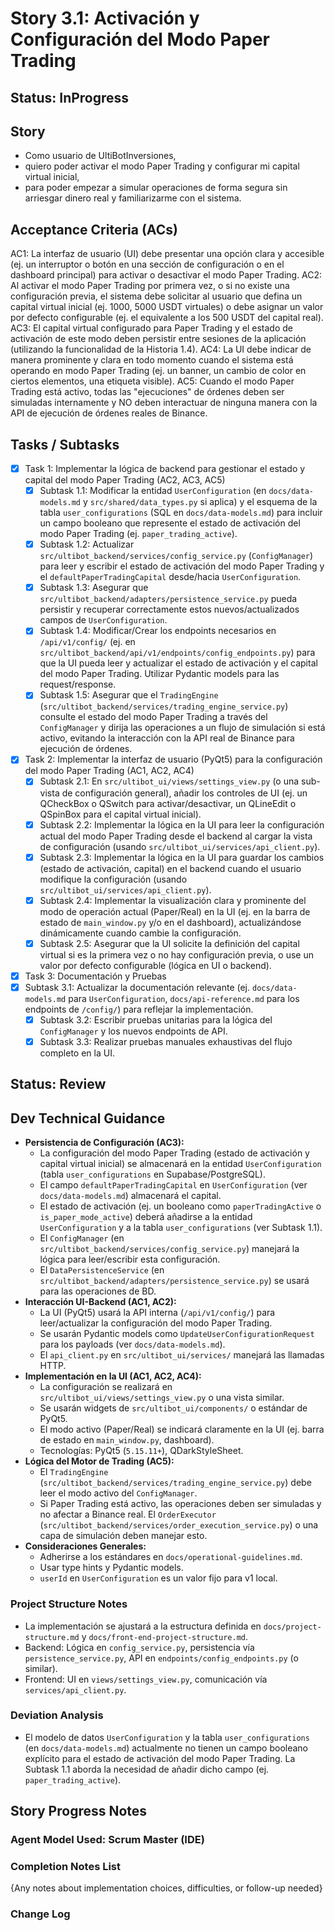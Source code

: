 # Story 3.1: Activación y Configuración del Modo Paper Trading

## Status: InProgress

## Story

- Como usuario de UltiBotInversiones,
- quiero poder activar el modo Paper Trading y configurar mi capital virtual inicial,
- para poder empezar a simular operaciones de forma segura sin arriesgar dinero real y familiarizarme con el sistema.

## Acceptance Criteria (ACs)

AC1: La interfaz de usuario (UI) debe presentar una opción clara y accesible (ej. un interruptor o botón en una sección de configuración o en el dashboard principal) para activar o desactivar el modo Paper Trading.
AC2: Al activar el modo Paper Trading por primera vez, o si no existe una configuración previa, el sistema debe solicitar al usuario que defina un capital virtual inicial (ej. 1000, 5000 USDT virtuales) o debe asignar un valor por defecto configurable (ej. el equivalente a los 500 USDT del capital real).
AC3: El capital virtual configurado para Paper Trading y el estado de activación de este modo deben persistir entre sesiones de la aplicación (utilizando la funcionalidad de la Historia 1.4).
AC4: La UI debe indicar de manera prominente y clara en todo momento cuando el sistema está operando en modo Paper Trading (ej. un banner, un cambio de color en ciertos elementos, una etiqueta visible).
AC5: Cuando el modo Paper Trading está activo, todas las "ejecuciones" de órdenes deben ser simuladas internamente y NO deben interactuar de ninguna manera con la API de ejecución de órdenes reales de Binance.

## Tasks / Subtasks

- [x] Task 1: Implementar la lógica de backend para gestionar el estado y capital del modo Paper Trading (AC2, AC3, AC5)
  - [x] Subtask 1.1: Modificar la entidad `UserConfiguration` (en `docs/data-models.md` y `src/shared/data_types.py` si aplica) y el esquema de la tabla `user_configurations` (SQL en `docs/data-models.md`) para incluir un campo booleano que represente el estado de activación del modo Paper Trading (ej. `paper_trading_active`).
  - [x] Subtask 1.2: Actualizar `src/ultibot_backend/services/config_service.py` (`ConfigManager`) para leer y escribir el estado de activación del modo Paper Trading y el `defaultPaperTradingCapital` desde/hacia `UserConfiguration`.
  - [x] Subtask 1.3: Asegurar que `src/ultibot_backend/adapters/persistence_service.py` pueda persistir y recuperar correctamente estos nuevos/actualizados campos de `UserConfiguration`.
  - [x] Subtask 1.4: Modificar/Crear los endpoints necesarios en `/api/v1/config/` (ej. en `src/ultibot_backend/api/v1/endpoints/config_endpoints.py`) para que la UI pueda leer y actualizar el estado de activación y el capital del modo Paper Trading. Utilizar Pydantic models para las request/response.
  - [x] Subtask 1.5: Asegurar que el `TradingEngine` (`src/ultibot_backend/services/trading_engine_service.py`) consulte el estado del modo Paper Trading a través del `ConfigManager` y dirija las operaciones a un flujo de simulación si está activo, evitando la interacción con la API real de Binance para ejecución de órdenes.
- [x] Task 2: Implementar la interfaz de usuario (PyQt5) para la configuración del modo Paper Trading (AC1, AC2, AC4)
  - [x] Subtask 2.1: En `src/ultibot_ui/views/settings_view.py` (o una sub-vista de configuración general), añadir los controles de UI (ej. un QCheckBox o QSwitch para activar/desactivar, un QLineEdit o QSpinBox para el capital virtual inicial).
  - [x] Subtask 2.2: Implementar la lógica en la UI para leer la configuración actual del modo Paper Trading desde el backend al cargar la vista de configuración (usando `src/ultibot_ui/services/api_client.py`).
  - [x] Subtask 2.3: Implementar la lógica en la UI para guardar los cambios (estado de activación, capital) en el backend cuando el usuario modifique la configuración (usando `src/ultibot_ui/services/api_client.py`).
  - [x] Subtask 2.4: Implementar la visualización clara y prominente del modo de operación actual (Paper/Real) en la UI (ej. en la barra de estado de `main_window.py` y/o en el dashboard), actualizándose dinámicamente cuando cambie la configuración.
  - [x] Subtask 2.5: Asegurar que la UI solicite la definición del capital virtual si es la primera vez o no hay configuración previa, o use un valor por defecto configurable (lógica en UI o backend).
- [x] Task 3: Documentación y Pruebas
- [x] Subtask 3.1: Actualizar la documentación relevante (ej. `docs/data-models.md` para `UserConfiguration`, `docs/api-reference.md` para los endpoints de `/config/`) para reflejar la implementación.
  - [x] Subtask 3.2: Escribir pruebas unitarias para la lógica del `ConfigManager` y los nuevos endpoints de API.
  - [x] Subtask 3.3: Realizar pruebas manuales exhaustivas del flujo completo en la UI.

## Status: Review

## Dev Technical Guidance

- **Persistencia de Configuración (AC3):**
    - La configuración del modo Paper Trading (estado de activación y capital virtual inicial) se almacenará en la entidad `UserConfiguration` (tabla `user_configurations` en Supabase/PostgreSQL).
    - El campo `defaultPaperTradingCapital` en `UserConfiguration` (ver `docs/data-models.md`) almacenará el capital.
    - El estado de activación (ej. un booleano como `paperTradingActive` o `is_paper_mode_active`) deberá añadirse a la entidad `UserConfiguration` y a la tabla `user_configurations` (ver Subtask 1.1).
    - El `ConfigManager` (en `src/ultibot_backend/services/config_service.py`) manejará la lógica para leer/escribir esta configuración.
    - El `DataPersistenceService` (en `src/ultibot_backend/adapters/persistence_service.py`) se usará para las operaciones de BD.
- **Interacción UI-Backend (AC1, AC2):**
    - La UI (PyQt5) usará la API interna (`/api/v1/config/`) para leer/actualizar la configuración del modo Paper Trading.
    - Se usarán Pydantic models como `UpdateUserConfigurationRequest` para los payloads (ver `docs/data-models.md`).
    - El `api_client.py` en `src/ultibot_ui/services/` manejará las llamadas HTTP.
- **Implementación en la UI (AC1, AC2, AC4):**
    - La configuración se realizará en `src/ultibot_ui/views/settings_view.py` o una vista similar.
    - Se usarán widgets de `src/ultibot_ui/components/` o estándar de PyQt5.
    - El modo activo (Paper/Real) se indicará claramente en la UI (ej. barra de estado en `main_window.py`, dashboard).
    - Tecnologías: PyQt5 (`5.15.11+`), QDarkStyleSheet.
- **Lógica del Motor de Trading (AC5):**
    - El `TradingEngine` (`src/ultibot_backend/services/trading_engine_service.py`) debe leer el modo activo del `ConfigManager`.
    - Si Paper Trading está activo, las operaciones deben ser simuladas y no afectar a Binance real. El `OrderExecutor` (`src/ultibot_backend/services/order_execution_service.py`) o una capa de simulación deben manejar esto.
- **Consideraciones Generales:**
    - Adherirse a los estándares en `docs/operational-guidelines.md`.
    - Usar type hints y Pydantic models.
    - `userId` en `UserConfiguration` es un valor fijo para v1 local.

### Project Structure Notes
- La implementación se ajustará a la estructura definida en `docs/project-structure.md` y `docs/front-end-project-structure.md`.
- Backend: Lógica en `config_service.py`, persistencia vía `persistence_service.py`, API en `endpoints/config_endpoints.py` (o similar).
- Frontend: UI en `views/settings_view.py`, comunicación vía `services/api_client.py`.

### Deviation Analysis
- El modelo de datos `UserConfiguration` y la tabla `user_configurations` (en `docs/data-models.md`) actualmente no tienen un campo booleano explícito para el estado de activación del modo Paper Trading. La Subtask 1.1 aborda la necesidad de añadir dicho campo (ej. `paper_trading_active`).

## Story Progress Notes

### Agent Model Used: Scrum Master (IDE)

### Completion Notes List

{Any notes about implementation choices, difficulties, or follow-up needed}

### Change Log

